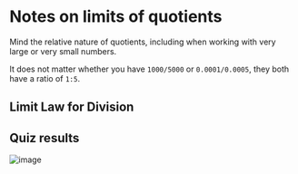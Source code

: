 # Notes on limits of quotients


Mind the relative nature of quotients, including when working with very large or very small numbers. 

It does not matter whether you have `1000/5000` or `0.0001/0.0005`, they both have a ratio of `1:5`. 

## Limit Law for Division

## Quiz results
![image](https://github.com/user-attachments/assets/433e0238-a788-4167-8a61-d02d9bc20d35)
